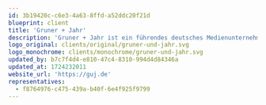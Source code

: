 ```yaml
---
id: 3b19420c-c6e3-4a63-8ffd-a52ddc20f21d
blueprint: client
title: 'Gruner + Jahr'
description: 'Gruner + Jahr ist ein führendes deutsches Medienunternehmen, das sich auf die Veröffentlichung von Zeitschriften, Magazinen und digitalen Inhalten spezialisiert hat. Mit rund 10.000 Mitarbeitern betreibt das Unternehmen eine Vielzahl von bekannten Print- und Online-Marken, die ein breites Themenspektrum abdecken, darunter Lifestyle, Nachrichten und Unterhaltung. Gruner + Jahr ist Teil der Bertelsmann-Gruppe und bekannt für seine Innovationskraft im Bereich des digitalen Journalismus und der Content-Vermarktung.'
logo_original: clients/original/gruner-und-jahr.svg
logo_monochrome: clients/monochrome/gruner-und-jahr.svg
updated_by: b7c7f4d4-e810-47c4-8310-994d4d84346a
updated_at: 1724232011
website_url: 'https://guj.de'
representatives:
  - f8764976-c475-439a-b40f-6e4f925f9799
---
```

